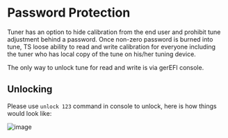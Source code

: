 # Password Protection

Tuner has an option to hide calibration from the end user and prohibit tune adjustment behind a password. Once non-zero password is burned into tune, TS loose ability to read and write calibration for everyone including the tuner who has local copy of the tune on his/her tuning device.

The only way to unlock tune for read and write is via gerEFI console.

## Unlocking

Please use ``unlock 123`` command in console to unlock, here is how things would look like:

![image](https://github.com/gerefi/gerefi/assets/48498823/e3a470cd-83bb-4f06-9b2f-8c2d02698ee7)

